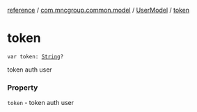 [reference](../../index.md) / [com.mncgroup.common.model](../index.md) / [UserModel](index.md) / [token](./token.md)

# token

`var token: `[`String`](https://kotlinlang.org/api/latest/jvm/stdlib/kotlin/-string/index.html)`?`

token auth user

### Property

`token` - token auth user